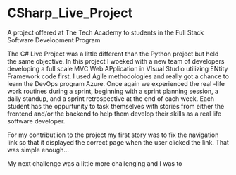 # CSharp_Live_Project
A project offered at The Tech Academy to students in the Full Stack Software Development Program

The C# Live Project was a little different than the Python project but held the same objective. In this project I woeked with a new team of developers developing a full scale MVC Web APplication in VIsual Studio utilizing ENtity Framework code first. I used Agile methodologies and really got a chance to learn the DevOps program Azure. Once again we experienced the real -life work routines during a sprint, beginning with a sprint planning session, a daily standup, and a sprint retrospective at the end of each week.
Each student has the oppurtunity to task themselves with stories from either the frontend and/or the backend to help them develop their skills as a real life software developer.

For my contributiion to the project my first story was to fix the navigation link so that it displayed the correct page when the user clicked the link. That was simple enough...

My next challenge was a little more challenging and I was to 
